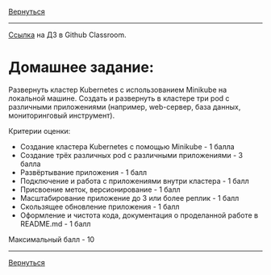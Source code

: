 [Вернуться][main]

---

[Ссылка][hw] на ДЗ в Github Classroom.

# Домашнее задание:

Развернуть кластер Kubernetes с использованием Minikube на локальной машине. Создать и развернуть в кластере
три pod с различными приложениями (например, web-сервер, база данных, мониторинговый инструмент).

Критерии оценки:

- Создание кластера Kubernetes с помощью Minikube - 1 балла
- Создание трёх различных pod с различными приложениями - 3 балла
- Развёртывание приложения - 1 балл
- Подключение и работа с приложениями внутри кластера - 1 балл
- Присвоение меток, версионирование - 1 балл
- Масштабирование приложение до 3 или более реплик - 1 балл
- Скользящее обновление приложения - 1 балл
- Оформление и чистота кода, документация о проделанной работе в README.md - 1 балл

Максимальный балл - 10

---

[Вернуться][main]

[main]: ../../README.md "содержание"

[hw]: https://classroom.github.com/a/... "ДЗ"
